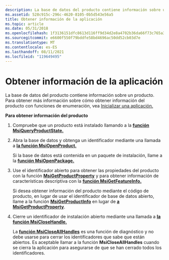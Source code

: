 ```yaml
---
description: La base de datos del producto contiene información sobre un producto. Para obtener más información sobre cómo obtener información del producto con funciones de enumeración, vea Inicializar una aplicación.
ms.assetid: 528c915c-296c-4620-8105-0b5d543e56a5
title: Obtener información de la aplicación
ms.topic: article
ms.date: 05/31/2018
ms.openlocfilehash: 1f3136151dfc8613d116ff9d34d2e8a4702b36da66f73c765a3e47939d283ded
ms.sourcegitcommit: e6600f550f79bddfe58bd4696ac50dd52cb03d7e
ms.translationtype: MT
ms.contentlocale: es-ES
ms.lasthandoff: 08/11/2021
ms.locfileid: "119649495"
---
```

# <a name="getting-application-information"></a>Obtener información de la aplicación

La base de datos del producto contiene información sobre un producto. Para obtener más información sobre cómo obtener información del producto con funciones de enumeración, vea [Inicializar una aplicación.](initializing-an-application.md)

**Para obtener información del producto**

1.  Compruebe que un producto está instalado llamando a la [**función MsiQueryProductState.**](/windows/desktop/api/Msi/nf-msi-msiqueryproductstatea)
2.  Abra la base de datos y obtenga un identificador mediante una llamada a [**la función MsiOpenProduct.**](/windows/desktop/api/Msi/nf-msi-msiopenproducta)

    Si la base de datos está contenida en un paquete de instalación, llame a la [**función MsiOpenPackage.**](/windows/desktop/api/Msi/nf-msi-msiopenpackagea)

3.  Use el identificador abierto para obtener las propiedades del producto con la función [**MsiGetProductProperty**](/windows/desktop/api/Msi/nf-msi-msigetproductpropertya) y para obtener información de características descriptiva con la [**función MsiGetFeatureInfo.**](/windows/desktop/api/Msi/nf-msi-msigetfeatureinfoa)

    Si desea obtener información del producto mediante el código de producto, en lugar de usar el identificador de base de datos abierto, llame a la función [**MsiGetProductInfo**](/windows/desktop/api/Msi/nf-msi-msigetproductinfoa) en lugar de [**a MsiGetProductProperty**](/windows/desktop/api/Msi/nf-msi-msigetproductpropertya).

4.  Cierre un identificador de instalación abierto mediante una llamada a [**la función MsiCloseHandle.**](/windows/desktop/api/Msi/nf-msi-msiclosehandle)

    La [**función MsiCloseAllHandles**](/windows/desktop/api/Msi/nf-msi-msicloseallhandles) es una función de diagnóstico y no debe usarse para cerrar los identificadores que sabe que están abiertos. Es aceptable llamar a la función **MsiCloseAllHandles** cuando se cierra la aplicación para asegurarse de que se han cerrado todos los identificadores.

 

 



